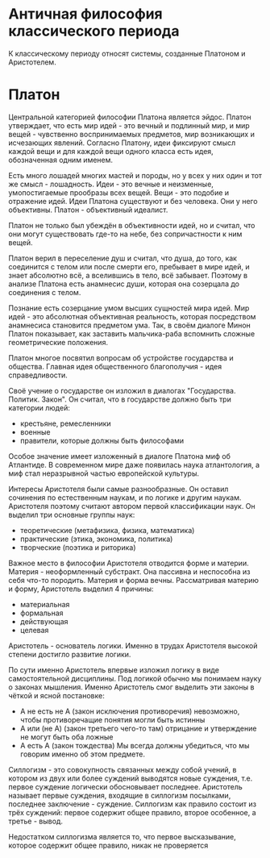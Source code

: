 # Античная философия классического периода

К классическому периоду относят системы, созданные Платоном и Аристотелем.

# Платон

Центральной категорией философии Платона является эйдос. Платон утверждает, что есть мир идей - это вечный и подлинный мир, и мир вещей - чувственно воспринимаемых предметов, мир возникающих и исчезающих явлений. Согласно Платону, идеи фиксируют смысл каждой вещи и для каждой вещи одного класса есть идея, обозначенная одним именем.

Есть много лошадей многих мастей и породы, но у всех у них один и тот же смысл - лошадность. Идеи - это вечные и неизменные, умопостигаемые прообразы всех вещей. Вещи - это подобие и отражение идей. Идеи Платона существуют и без человека. Они у него объективны. Платон - объективный идеалист.

Платон не только был убеждён в объективности идей, но и считал, что они могут существовать где-то на небе, без сопричастности к ним вещей.

Платон верил в переселение душ и считал, что душа, до того, как соединится с телом или после смерти его, пребывает в мире идей, и знает абсолютно всё, а вселившись в тело, всё забывает. Поэтому в анализе Платона есть анамнесис души, которая она созерцала до соединения с телом.

Познание есть созерцание умом высших сущностей мира идей. Мир идей - это абсолютная объективная реальность, которая посредством анамнесиса становится предметом ума. Так, в своём диалоге Минон Платон показывает, как заставить мальчика-раба вспомнить сложные геометрические положения.

Платон многое посвятил вопросам об устройстве государства и общества. Главная идея общественного благополучия - идея справедливости.

Своё учение о государстве он изложил в диалогах "Государства. Политик. Закон". Он считал, что в государстве должно быть три категории людей:

- крестьяне, ремесленники
- военные
- правители, которые должны быть философами

Особое значение имеет изложенный в диалоге Платона миф об Атлантиде. В современном мире даже появилась наука атлантология, а миф стал неразрывной частью европейской культуры.

Интересы Аристотеля были самые разнообразные. Он оставил сочинения по естественным наукам, и по логике и другим наукам. Аристотеля поэтому считают автором первой классификации наук. Он выделил три основные группы наук:

- теоретические (метафизика, физика, математика)
- практические (этика, экономика, политика)
- творческие (поэтика и риторика)

Важное место в философии Аристотеля отводится форме и материи. Материя - неоформленный субстракт. Она пассивна и неспособна из себя что-то породить. Материя и форма вечны. Рассматривая материю и форму, Аристотель выделил 4 причины:

- материальная
- формальная
- действующая
- целевая

Аристотель - основатель логики. Именно в трудах Аристотеля высокой степени достигло развитие логики.

По сути именно Аристотель впервые изложил логику в виде самостоятельной дисциплины. Под логикой обычно мы понимаем науку о законах мышления. Именно Аристотель смог выделить эти законы в чёткой и ясной постановке:

- А не есть не А (закон исключения противоречия) невозможно, чтобы противоречащие понятия могли быть истинны
- А или (не А) (закон третьего чего-то там) отрицание и утверждение не могут быть оба ложные
- А есть А (закон тождества) Мы всегда должны убедиться, что мы говорим именно об этом предмете.

Силлогизм - это совокупность связанных между собой учений, в котором из двух или более суждений выводятся новые суждения, т.е. первое суждение логически обосновывает последнее. Аристотель называет первые суждения, входящие в силлогизм посылками, последнее заключение - суждение. Силлогизм как правило состоит из трёх суждений: первое содержит общее правило, второе особенное, а третье - вывод.

Недостатком силлогизма является то, что первое высказывание, которое содержит общее правило, никак не проверяется
